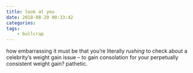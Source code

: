 ```yaml
---
title: look at you
date: 2018-08-20 00:33:42
categories:
tags:
    - bullcrap
---
```


how embarrassing it must be that you’re literally *rushing* to check about a celebrity’s weight gain issue – to gain consolation for your perpetually consistent weight gain? pathetic.